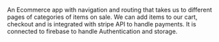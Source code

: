 An Ecommerce app with navigation and routing that takes us to different pages of categories of items on sale. We can add items to our cart, checkout and is integrated with stripe API to handle payments. It is connected to firebase to handle Authentication and storage.
